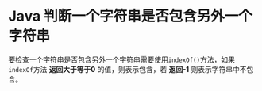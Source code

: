 # Java 判断一个字符串是否包含另外一个字符串
要检查一个字符串是否包含另外一个字符串需要使用`indexOf()`方法，如果`indexOf`方法 **返回大于等于0** 的值，则表示包含，若 **返回-1** 则表示字符串中不包含。
